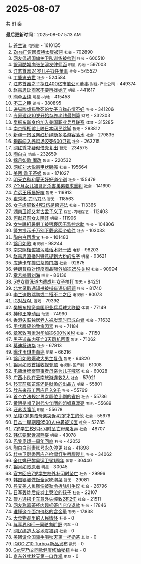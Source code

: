 # 2025-08-07

共 81 条


<!-- BEGIN -->

**最后更新时间**：2025-08-07 5:13 AM
1. [苍兰诀](https://m.weibo.cn/search?containerid=100103type%3D1%26t%3D10%26q%3D%E8%8B%8D%E5%85%B0%E8%AF%80&stream_entry_id=31&isnewpage=1&extparam=seat%3D1%26dgr%3D0%26realpos%3D1%26pos%3D0%26band_rank%3D1%26flag%3D2%26filter_type%3Drealtimehot%26lcate%3D5001%26c_type%3D31%26q%3D%25E8%258B%258D%25E5%2585%25B0%25E8%25AF%2580%26cate%3D5001%26stream_entry_id%3D31%26display_time%3D1754498371%26pre_seqid%3D1754498371948055568537) `电视剧` - 1610135
2. [Zara广告因模特太瘦被禁](https://m.weibo.cn/search?containerid=100103type%3D1%26t%3D10%26q%3D%23Zara%E5%B9%BF%E5%91%8A%E5%9B%A0%E6%A8%A1%E7%89%B9%E5%A4%AA%E7%98%A6%E8%A2%AB%E7%A6%81%23&stream_entry_id=31&isnewpage=1&extparam=seat%3D1%26dgr%3D0%26realpos%3D2%26pos%3D1%26band_rank%3D2%26flag%3D2%26filter_type%3Drealtimehot%26lcate%3D5001%26c_type%3D31%26q%3D%2523Zara%25E5%25B9%25BF%25E5%2591%258A%25E5%259B%25A0%25E6%25A8%25A1%25E7%2589%25B9%25E5%25A4%25AA%25E7%2598%25A6%25E8%25A2%25AB%25E7%25A6%2581%2523%26cate%3D5001%26stream_entry_id%3D31%26display_time%3D1754498371%26pre_seqid%3D1754498371948055568537) `社会` - 702890
3. [网友偶遇国旗护卫队训练被帅到](https://m.weibo.cn/search?containerid=100103type%3D1%26t%3D10%26q%3D%23%E7%BD%91%E5%8F%8B%E5%81%B6%E9%81%87%E5%9B%BD%E6%97%97%E6%8A%A4%E5%8D%AB%E9%98%9F%E8%AE%AD%E7%BB%83%E8%A2%AB%E5%B8%85%E5%88%B0%23&stream_entry_id=31&isnewpage=1&extparam=seat%3D1%26dgr%3D0%26realpos%3D3%26pos%3D2%26band_rank%3D3%26flag%3D0%26filter_type%3Drealtimehot%26lcate%3D5001%26c_type%3D31%26q%3D%2523%25E7%25BD%2591%25E5%258F%258B%25E5%2581%25B6%25E9%2581%2587%25E5%259B%25BD%25E6%2597%2597%25E6%258A%25A4%25E5%258D%25AB%25E9%2598%259F%25E8%25AE%25AD%25E7%25BB%2583%25E8%25A2%25AB%25E5%25B8%2585%25E5%2588%25B0%2523%26cate%3D5001%26stream_entry_id%3D31%26display_time%3D1754498371%26pre_seqid%3D1754498371948055568537) `社会` - 600510
4. [银河酷娱向张芷溪发律师函](https://m.weibo.cn/search?containerid=100103type%3D1%26t%3D10%26q%3D%23%E9%93%B6%E6%B2%B3%E9%85%B7%E5%A8%B1%E5%90%91%E5%BC%A0%E8%8A%B7%E6%BA%AA%E5%8F%91%E5%BE%8B%E5%B8%88%E5%87%BD%23&stream_entry_id=31&isnewpage=1&extparam=seat%3D1%26dgr%3D0%26realpos%3D4%26pos%3D4%26band_rank%3D4%26flag%3D2%26filter_type%3Drealtimehot%26lcate%3D5001%26c_type%3D31%26q%3D%2523%25E9%2593%25B6%25E6%25B2%25B3%25E9%2585%25B7%25E5%25A8%25B1%25E5%2590%2591%25E5%25BC%25A0%25E8%258A%25B7%25E6%25BA%25AA%25E5%258F%2591%25E5%25BE%258B%25E5%25B8%2588%25E5%2587%25BD%2523%26cate%3D5001%26stream_entry_id%3D31%26display_time%3D1754498371%26pre_seqid%3D1754498371948055568537) `明星-内地` - 597003
5. [江苏首富24岁儿子拟任董事](https://m.weibo.cn/search?containerid=100103type%3D1%26t%3D10%26q%3D%23%E6%B1%9F%E8%8B%8F%E9%A6%96%E5%AF%8C24%E5%B2%81%E5%84%BF%E5%AD%90%E6%8B%9F%E4%BB%BB%E8%91%A3%E4%BA%8B%23&stream_entry_id=31&isnewpage=1&extparam=seat%3D1%26dgr%3D0%26realpos%3D10%26pos%3D11%26band_rank%3D10%26flag%3D1%26filter_type%3Drealtimehot%26lcate%3D5001%26c_type%3D31%26q%3D%2523%25E6%25B1%259F%25E8%258B%258F%25E9%25A6%2596%25E5%25AF%258C24%25E5%25B2%2581%25E5%2584%25BF%25E5%25AD%2590%25E6%258B%259F%25E4%25BB%25BB%25E8%2591%25A3%25E4%25BA%258B%2523%26cate%3D5001%26stream_entry_id%3D31%26display_time%3D1754498371%26pre_seqid%3D1754498371948055568537) `社会` - 545527
6. [丁肇忠去世](https://m.weibo.cn/search?containerid=100103type%3D1%26t%3D10%26q%3D%23%E4%B8%81%E8%82%87%E5%BF%A0%E5%8E%BB%E4%B8%96%23&stream_entry_id=31&isnewpage=1&extparam=seat%3D1%26dgr%3D0%26realpos%3D5%26pos%3D5%26band_rank%3D5%26flag%3D1%26filter_type%3Drealtimehot%26lcate%3D5001%26c_type%3D31%26q%3D%2523%25E4%25B8%2581%25E8%2582%2587%25E5%25BF%25A0%25E5%258E%25BB%25E4%25B8%2596%2523%26cate%3D5001%26stream_entry_id%3D31%26display_time%3D1754498371%26pre_seqid%3D1754498371948055568537) `社会` - 524584
7. [江苏首富之子拟任400亿市值公司董事](https://m.weibo.cn/search?containerid=100103type%3D1%26t%3D10%26q%3D%23%E6%B1%9F%E8%8B%8F%E9%A6%96%E5%AF%8C%E4%B9%8B%E5%AD%90%E6%8B%9F%E4%BB%BB400%E4%BA%BF%E5%B8%82%E5%80%BC%E5%85%AC%E5%8F%B8%E8%91%A3%E4%BA%8B%23&stream_entry_id=31&isnewpage=1&extparam=seat%3D1%26dgr%3D0%26realpos%3D6%26pos%3D6%26band_rank%3D6%26flag%3D1%26filter_type%3Drealtimehot%26lcate%3D5001%26c_type%3D31%26q%3D%2523%25E6%25B1%259F%25E8%258B%258F%25E9%25A6%2596%25E5%25AF%258C%25E4%25B9%258B%25E5%25AD%2590%25E6%258B%259F%25E4%25BB%25BB400%25E4%25BA%25BF%25E5%25B8%2582%25E5%2580%25BC%25E5%2585%25AC%25E5%258F%25B8%25E8%2591%25A3%25E4%25BA%258B%2523%26cate%3D5001%26stream_entry_id%3D31%26display_time%3D1754498371%26pre_seqid%3D1754498371948055568537) `财经-产业公司` - 449374
8. [赵露思让商家不要再找她了](https://m.weibo.cn/search?containerid=100103type%3D1%26t%3D10%26q%3D%23%E8%B5%B5%E9%9C%B2%E6%80%9D%E8%AE%A9%E5%95%86%E5%AE%B6%E4%B8%8D%E8%A6%81%E5%86%8D%E6%89%BE%E5%A5%B9%E4%BA%86%23&stream_entry_id=31&isnewpage=1&extparam=seat%3D1%26dgr%3D0%26realpos%3D7%26pos%3D8%26band_rank%3D7%26flag%3D2%26filter_type%3Drealtimehot%26lcate%3D5001%26c_type%3D31%26q%3D%2523%25E8%25B5%25B5%25E9%259C%25B2%25E6%2580%259D%25E8%25AE%25A9%25E5%2595%2586%25E5%25AE%25B6%25E4%25B8%258D%25E8%25A6%2581%25E5%2586%258D%25E6%2589%25BE%25E5%25A5%25B9%25E4%25BA%2586%2523%26cate%3D5001%26stream_entry_id%3D31%26display_time%3D1754498371%26pre_seqid%3D1754498371948055568537) `明星` - 441617
9. [昀牵孟绕](https://m.weibo.cn/search?containerid=100103type%3D1%26t%3D10%26q%3D%23%E6%98%80%E7%89%B5%E5%AD%9F%E7%BB%95%23&stream_entry_id=31&isnewpage=1&extparam=seat%3D1%26dgr%3D0%26realpos%3D8%26pos%3D9%26band_rank%3D8%26flag%3D2%26filter_type%3Drealtimehot%26lcate%3D5001%26c_type%3D31%26q%3D%2523%25E6%2598%2580%25E7%2589%25B5%25E5%25AD%259F%25E7%25BB%2595%2523%26cate%3D5001%26stream_entry_id%3D31%26display_time%3D1754498371%26pre_seqid%3D1754498371948055568537) `明星-内地` - 415458
10. [不二之臣](https://m.weibo.cn/search?containerid=100103type%3D1%26t%3D10%26q%3D%E4%B8%8D%E4%BA%8C%E4%B9%8B%E8%87%A3&stream_entry_id=31&isnewpage=1&extparam=seat%3D1%26dgr%3D0%26realpos%3D9%26pos%3D10%26band_rank%3D9%26flag%3D0%26filter_type%3Drealtimehot%26lcate%3D5001%26c_type%3D31%26q%3D%25E4%25B8%258D%25E4%25BA%258C%25E4%25B9%258B%25E8%2587%25A3%26cate%3D5001%26stream_entry_id%3D31%26display_time%3D1754498371%26pre_seqid%3D1754498371948055568537) `读书` - 380895
11. [进猫咖虐猫致死的女子自称心情不好](https://m.weibo.cn/search?containerid=100103type%3D1%26t%3D10%26q%3D%23%E8%BF%9B%E7%8C%AB%E5%92%96%E8%99%90%E7%8C%AB%E8%87%B4%E6%AD%BB%E7%9A%84%E5%A5%B3%E5%AD%90%E8%87%AA%E7%A7%B0%E5%BF%83%E6%83%85%E4%B8%8D%E5%A5%BD%23&stream_entry_id=31&isnewpage=1&extparam=seat%3D1%26dgr%3D0%26realpos%3D11%26pos%3D12%26band_rank%3D11%26flag%3D1%26filter_type%3Drealtimehot%26lcate%3D5001%26c_type%3D31%26q%3D%2523%25E8%25BF%259B%25E7%258C%25AB%25E5%2592%2596%25E8%2599%2590%25E7%258C%25AB%25E8%2587%25B4%25E6%25AD%25BB%25E7%259A%2584%25E5%25A5%25B3%25E5%25AD%2590%25E8%2587%25AA%25E7%25A7%25B0%25E5%25BF%2583%25E6%2583%2585%25E4%25B8%258D%25E5%25A5%25BD%2523%26cate%3D5001%26stream_entry_id%3D31%26display_time%3D1754498371%26pre_seqid%3D1754498371948055568537) `社会` - 341206
12. [专家建议10岁开始存养老钱最划算](https://m.weibo.cn/search?containerid=100103type%3D1%26t%3D10%26q%3D%23%E4%B8%93%E5%AE%B6%E5%BB%BA%E8%AE%AE10%E5%B2%81%E5%BC%80%E5%A7%8B%E5%AD%98%E5%85%BB%E8%80%81%E9%92%B1%E6%9C%80%E5%88%92%E7%AE%97%23&stream_entry_id=31&isnewpage=1&extparam=seat%3D1%26dgr%3D0%26realpos%3D12%26pos%3D13%26band_rank%3D12%26flag%3D0%26filter_type%3Drealtimehot%26lcate%3D5001%26c_type%3D31%26q%3D%2523%25E4%25B8%2593%25E5%25AE%25B6%25E5%25BB%25BA%25E8%25AE%25AE10%25E5%25B2%2581%25E5%25BC%2580%25E5%25A7%258B%25E5%25AD%2598%25E5%2585%25BB%25E8%2580%2581%25E9%2592%25B1%25E6%259C%2580%25E5%2588%2592%25E7%25AE%2597%2523%26cate%3D5001%26stream_entry_id%3D31%26display_time%3D1754498371%26pre_seqid%3D1754498371948055568537) `财经` - 332303
13. [樊振东新身份加入美国职业乒乓联赛](https://m.weibo.cn/search?containerid=100103type%3D1%26t%3D10%26q%3D%23%E6%A8%8A%E6%8C%AF%E4%B8%9C%E6%96%B0%E8%BA%AB%E4%BB%BD%E5%8A%A0%E5%85%A5%E7%BE%8E%E5%9B%BD%E8%81%8C%E4%B8%9A%E4%B9%92%E4%B9%93%E8%81%94%E8%B5%9B%23&stream_entry_id=31&isnewpage=1&extparam=seat%3D1%26dgr%3D0%26realpos%3D13%26pos%3D14%26band_rank%3D13%26flag%3D0%26filter_type%3Drealtimehot%26lcate%3D5001%26c_type%3D31%26q%3D%2523%25E6%25A8%258A%25E6%258C%25AF%25E4%25B8%259C%25E6%2596%25B0%25E8%25BA%25AB%25E4%25BB%25BD%25E5%258A%25A0%25E5%2585%25A5%25E7%25BE%258E%25E5%259B%25BD%25E8%2581%258C%25E4%25B8%259A%25E4%25B9%2592%25E4%25B9%2593%25E8%2581%2594%25E8%25B5%259B%2523%26cate%3D5001%26stream_entry_id%3D31%26display_time%3D1754498371%26pre_seqid%3D1754498371948055568537) `体育` - 315285
14. [南京照相馆上映日本网民跳脚](https://m.weibo.cn/search?containerid=100103type%3D1%26t%3D10%26q%3D%E5%8D%97%E4%BA%AC%E7%85%A7%E7%9B%B8%E9%A6%86%E4%B8%8A%E6%98%A0%E6%97%A5%E6%9C%AC%E7%BD%91%E6%B0%91%E8%B7%B3%E8%84%9A&stream_entry_id=31&isnewpage=1&extparam=seat%3D1%26dgr%3D0%26realpos%3D14%26pos%3D15%26band_rank%3D14%26flag%3D0%26filter_type%3Drealtimehot%26lcate%3D5001%26c_type%3D31%26q%3D%25E5%258D%2597%25E4%25BA%25AC%25E7%2585%25A7%25E7%259B%25B8%25E9%25A6%2586%25E4%25B8%258A%25E6%2598%25A0%25E6%2597%25A5%25E6%259C%25AC%25E7%25BD%2591%25E6%25B0%2591%25E8%25B7%25B3%25E8%2584%259A%26cate%3D5001%26stream_entry_id%3D31%26display_time%3D1754498371%26pre_seqid%3D1754498371948055568537) `暂无` - 283812
15. [新疆一景区网红桥绳断多名游客落水](https://m.weibo.cn/search?containerid=100103type%3D1%26t%3D10%26q%3D%23%E6%96%B0%E7%96%86%E4%B8%80%E6%99%AF%E5%8C%BA%E7%BD%91%E7%BA%A2%E6%A1%A5%E7%BB%B3%E6%96%AD%E5%A4%9A%E5%90%8D%E6%B8%B8%E5%AE%A2%E8%90%BD%E6%B0%B4%23&stream_entry_id=31&isnewpage=1&extparam=seat%3D1%26dgr%3D0%26realpos%3D15%26pos%3D16%26band_rank%3D15%26flag%3D0%26filter_type%3Drealtimehot%26lcate%3D5001%26c_type%3D31%26q%3D%2523%25E6%2596%25B0%25E7%2596%2586%25E4%25B8%2580%25E6%2599%25AF%25E5%258C%25BA%25E7%25BD%2591%25E7%25BA%25A2%25E6%25A1%25A5%25E7%25BB%25B3%25E6%2596%25AD%25E5%25A4%259A%25E5%2590%258D%25E6%25B8%25B8%25E5%25AE%25A2%25E8%2590%25BD%25E6%25B0%25B4%2523%26cate%3D5001%26stream_entry_id%3D31%26display_time%3D1754498371%26pre_seqid%3D1754498371948055568537) `社会` - 279835
16. [狗群闯入养鸡场咬死600只鸡](https://m.weibo.cn/search?containerid=100103type%3D1%26t%3D10%26q%3D%23%E7%8B%97%E7%BE%A4%E9%97%AF%E5%85%A5%E5%85%BB%E9%B8%A1%E5%9C%BA%E5%92%AC%E6%AD%BB600%E5%8F%AA%E9%B8%A1%23&stream_entry_id=31&isnewpage=1&extparam=seat%3D1%26dgr%3D0%26realpos%3D16%26pos%3D17%26band_rank%3D16%26flag%3D0%26filter_type%3Drealtimehot%26lcate%3D5001%26c_type%3D31%26q%3D%2523%25E7%258B%2597%25E7%25BE%25A4%25E9%2597%25AF%25E5%2585%25A5%25E5%2585%25BB%25E9%25B8%25A1%25E5%259C%25BA%25E5%2592%25AC%25E6%25AD%25BB600%25E5%258F%25AA%25E9%25B8%25A1%2523%26cate%3D5001%26stream_entry_id%3D31%26display_time%3D1754498371%26pre_seqid%3D1754498371948055568537) `社会` - 263215
17. [网红秀才疑似借壳复出](https://m.weibo.cn/search?containerid=100103type%3D1%26t%3D10%26q%3D%E7%BD%91%E7%BA%A2%E7%A7%80%E6%89%8D%E7%96%91%E4%BC%BC%E5%80%9F%E5%A3%B3%E5%A4%8D%E5%87%BA&stream_entry_id=31&isnewpage=1&extparam=seat%3D1%26band_rank%3D12%26dgr%3D0%26stream_entry_id%3D31%26realpos%3D12%26flag%3D1%26filter_type%3Drealtimehot%26pos%3D11%26lcate%3D5001%26q%3D%25E7%25BD%2591%25E7%25BA%25A2%25E7%25A7%2580%25E6%2589%258D%25E7%2596%2591%25E4%25BC%25BC%25E5%2580%259F%25E5%25A3%25B3%25E5%25A4%258D%25E5%2587%25BA%26c_type%3D31%26cate%3D5001%26display_time%3D1754501483%26pre_seqid%3D17545014837219283054626) `暂无` - 234575
18. [陶白白](https://m.weibo.cn/search?containerid=100103type%3D1%26t%3D10%26q%3D%E9%99%B6%E7%99%BD%E7%99%BD&stream_entry_id=31&isnewpage=1&extparam=seat%3D1%26dgr%3D0%26realpos%3D17%26pos%3D18%26band_rank%3D17%26flag%3D1%26filter_type%3Drealtimehot%26lcate%3D5001%26c_type%3D31%26q%3D%25E9%2599%25B6%25E7%2599%25BD%25E7%2599%25BD%26cate%3D5001%26stream_entry_id%3D31%26display_time%3D1754498371%26pre_seqid%3D1754498371948055568537) `情感` - 232659
19. [锦月如歌 魔改](https://m.weibo.cn/search?containerid=100103type%3D1%26t%3D10%26q%3D%E9%94%A6%E6%9C%88%E5%A6%82%E6%AD%8C+%E9%AD%94%E6%94%B9&stream_entry_id=31&isnewpage=1&extparam=seat%3D1%26dgr%3D0%26realpos%3D18%26pos%3D19%26band_rank%3D18%26flag%3D0%26filter_type%3Drealtimehot%26lcate%3D5001%26c_type%3D31%26q%3D%25E9%2594%25A6%25E6%259C%2588%25E5%25A6%2582%25E6%25AD%258C%2520%25E9%25AD%2594%25E6%2594%25B9%26cate%3D5001%26stream_entry_id%3D31%26display_time%3D1754498371%26pre_seqid%3D1754498371948055568537) `暂无` - 220532
20. [网红刘大悦患甲状腺癌](https://m.weibo.cn/search?containerid=100103type%3D1%26t%3D10%26q%3D%23%E7%BD%91%E7%BA%A2%E5%88%98%E5%A4%A7%E6%82%A6%E6%82%A3%E7%94%B2%E7%8A%B6%E8%85%BA%E7%99%8C%23&stream_entry_id=31&isnewpage=1&extparam=seat%3D1%26dgr%3D0%26realpos%3D19%26pos%3D20%26band_rank%3D19%26flag%3D0%26filter_type%3Drealtimehot%26lcate%3D5001%26c_type%3D31%26q%3D%2523%25E7%25BD%2591%25E7%25BA%25A2%25E5%2588%2598%25E5%25A4%25A7%25E6%2582%25A6%25E6%2582%25A3%25E7%2594%25B2%25E7%258A%25B6%25E8%2585%25BA%25E7%2599%258C%2523%26cate%3D5001%26stream_entry_id%3D31%26display_time%3D1754498371%26pre_seqid%3D1754498371948055568537) `社会` - 195664
21. [美团 霸王茶姬](https://m.weibo.cn/search?containerid=100103type%3D1%26t%3D10%26q%3D%E7%BE%8E%E5%9B%A2+%E9%9C%B8%E7%8E%8B%E8%8C%B6%E5%A7%AC&stream_entry_id=31&isnewpage=1&extparam=seat%3D1%26dgr%3D0%26realpos%3D20%26pos%3D21%26band_rank%3D20%26flag%3D0%26filter_type%3Drealtimehot%26lcate%3D5001%26c_type%3D31%26q%3D%25E7%25BE%258E%25E5%259B%25A2%2520%25E9%259C%25B8%25E7%258E%258B%25E8%258C%25B6%25E5%25A7%25AC%26cate%3D5001%26stream_entry_id%3D31%26display_time%3D1754498371%26pre_seqid%3D1754498371948055568537) `暂无` - 171027
22. [明天立秋和夏天好好道个别](https://m.weibo.cn/search?containerid=100103type%3D1%26t%3D10%26q%3D%23%E6%98%8E%E5%A4%A9%E7%AB%8B%E7%A7%8B%E5%92%8C%E5%A4%8F%E5%A4%A9%E5%A5%BD%E5%A5%BD%E9%81%93%E4%B8%AA%E5%88%AB%23&stream_entry_id=31&isnewpage=1&extparam=seat%3D1%26dgr%3D0%26realpos%3D21%26pos%3D22%26band_rank%3D21%26flag%3D0%26filter_type%3Drealtimehot%26lcate%3D5001%26c_type%3D31%26q%3D%2523%25E6%2598%258E%25E5%25A4%25A9%25E7%25AB%258B%25E7%25A7%258B%25E5%2592%258C%25E5%25A4%258F%25E5%25A4%25A9%25E5%25A5%25BD%25E5%25A5%25BD%25E9%2581%2593%25E4%25B8%25AA%25E5%2588%25AB%2523%26cate%3D5001%26stream_entry_id%3D31%26display_time%3D1754498371%26pre_seqid%3D1754498371948055568537) `社会` - 155479
23. [7个月女儿被哥哥杀害弟弟要求重判](https://m.weibo.cn/search?containerid=100103type%3D1%26t%3D10%26q%3D%237%E4%B8%AA%E6%9C%88%E5%A5%B3%E5%84%BF%E8%A2%AB%E5%93%A5%E5%93%A5%E6%9D%80%E5%AE%B3%E5%BC%9F%E5%BC%9F%E8%A6%81%E6%B1%82%E9%87%8D%E5%88%A4%23&stream_entry_id=31&isnewpage=1&extparam=seat%3D1%26pos%3D8%26flag%3D1%26filter_type%3Drealtimehot%26c_type%3D31%26realpos%3D8%26cate%3D5001%26lcate%3D5001%26stream_entry_id%3D31%26band_rank%3D8%26q%3D%25237%25E4%25B8%25AA%25E6%259C%2588%25E5%25A5%25B3%25E5%2584%25BF%25E8%25A2%25AB%25E5%2593%25A5%25E5%2593%25A5%25E6%259D%2580%25E5%25AE%25B3%25E5%25BC%259F%25E5%25BC%259F%25E8%25A6%2581%25E6%25B1%2582%25E9%2587%258D%25E5%2588%25A4%2523%26dgr%3D0%26display_time%3D1754505811%26pre_seqid%3D17545058110020250616336) `社会` - 141690
24. [卢远王乐晨好嗑](https://m.weibo.cn/search?containerid=100103type%3D1%26t%3D10%26q%3D%E5%8D%A2%E8%BF%9C%E7%8E%8B%E4%B9%90%E6%99%A8%E5%A5%BD%E5%97%91&stream_entry_id=31&isnewpage=1&extparam=seat%3D1%26dgr%3D0%26realpos%3D22%26pos%3D23%26band_rank%3D22%26flag%3D1%26filter_type%3Drealtimehot%26lcate%3D5001%26c_type%3D31%26q%3D%25E5%258D%25A2%25E8%25BF%259C%25E7%258E%258B%25E4%25B9%2590%25E6%2599%25A8%25E5%25A5%25BD%25E5%2597%2591%26cate%3D5001%26stream_entry_id%3D31%26display_time%3D1754498371%26pre_seqid%3D1754498371948055568537) `暂无` - 119913
25. [崔秀彬 刀马刀马](https://m.weibo.cn/search?containerid=100103type%3D1%26t%3D10%26q%3D%E5%B4%94%E7%A7%80%E5%BD%AC+%E5%88%80%E9%A9%AC%E5%88%80%E9%A9%AC&stream_entry_id=31&isnewpage=1&extparam=seat%3D1%26dgr%3D0%26realpos%3D23%26pos%3D24%26band_rank%3D23%26flag%3D0%26filter_type%3Drealtimehot%26lcate%3D5001%26c_type%3D31%26q%3D%25E5%25B4%2594%25E7%25A7%2580%25E5%25BD%25AC%2520%25E5%2588%2580%25E9%25A9%25AC%25E5%2588%2580%25E9%25A9%25AC%26cate%3D5001%26stream_entry_id%3D31%26display_time%3D1754498371%26pre_seqid%3D1754498371948055568537) `暂无` - 118563
26. [女子虐猫致4死2伤是否违法](https://m.weibo.cn/search?containerid=100103type%3D1%26t%3D10%26q%3D%23%E5%A5%B3%E5%AD%90%E8%99%90%E7%8C%AB%E8%87%B44%E6%AD%BB2%E4%BC%A4%E6%98%AF%E5%90%A6%E8%BF%9D%E6%B3%95%23&stream_entry_id=31&isnewpage=1&extparam=seat%3D1%26dgr%3D0%26realpos%3D24%26pos%3D25%26band_rank%3D24%26flag%3D0%26filter_type%3Drealtimehot%26lcate%3D5001%26c_type%3D31%26q%3D%2523%25E5%25A5%25B3%25E5%25AD%2590%25E8%2599%2590%25E7%258C%25AB%25E8%2587%25B44%25E6%25AD%25BB2%25E4%25BC%25A4%25E6%2598%25AF%25E5%2590%25A6%25E8%25BF%259D%25E6%25B3%2595%2523%26cate%3D5001%26stream_entry_id%3D31%26display_time%3D1754498371%26pre_seqid%3D1754498371948055568537) `社会` - 113365
27. [湖南卫视又考古孟子义了](https://m.weibo.cn/search?containerid=100103type%3D1%26t%3D10%26q%3D%23%E6%B9%96%E5%8D%97%E5%8D%AB%E8%A7%86%E5%8F%88%E8%80%83%E5%8F%A4%E5%AD%9F%E5%AD%90%E4%B9%89%E4%BA%86%23&stream_entry_id=31&isnewpage=1&extparam=seat%3D1%26dgr%3D0%26realpos%3D25%26pos%3D26%26band_rank%3D25%26flag%3D1%26filter_type%3Drealtimehot%26lcate%3D5001%26c_type%3D31%26q%3D%2523%25E6%25B9%2596%25E5%258D%2597%25E5%258D%25AB%25E8%25A7%2586%25E5%258F%2588%25E8%2580%2583%25E5%258F%25A4%25E5%25AD%259F%25E5%25AD%2590%25E4%25B9%2589%25E4%25BA%2586%2523%26cate%3D5001%26stream_entry_id%3D31%26display_time%3D1754498371%26pre_seqid%3D1754498371948055568537) `综艺-内地综艺` - 112403
28. [何猷君前女友晒娃](https://m.weibo.cn/search?containerid=100103type%3D1%26t%3D10%26q%3D%23%E4%BD%95%E7%8C%B7%E5%90%9B%E5%89%8D%E5%A5%B3%E5%8F%8B%E6%99%92%E5%A8%83%23&stream_entry_id=31&isnewpage=1&extparam=seat%3D1%26dgr%3D0%26realpos%3D26%26pos%3D27%26band_rank%3D26%26flag%3D0%26filter_type%3Drealtimehot%26lcate%3D5001%26c_type%3D31%26q%3D%2523%25E4%25BD%2595%25E7%258C%25B7%25E5%2590%259B%25E5%2589%258D%25E5%25A5%25B3%25E5%258F%258B%25E6%2599%2592%25E5%25A8%2583%2523%26cate%3D5001%26stream_entry_id%3D31%26display_time%3D1754498371%26pre_seqid%3D1754498371948055568537) `明星` - 111906
29. [女生曝打暑假工被猥亵因无监控求助](https://m.weibo.cn/search?containerid=100103type%3D1%26t%3D10%26q%3D%23%E5%A5%B3%E7%94%9F%E6%9B%9D%E6%89%93%E6%9A%91%E5%81%87%E5%B7%A5%E8%A2%AB%E7%8C%A5%E4%BA%B5%E5%9B%A0%E6%97%A0%E7%9B%91%E6%8E%A7%E6%B1%82%E5%8A%A9%23&stream_entry_id=31&isnewpage=1&extparam=seat%3D1%26dgr%3D0%26realpos%3D48%26pos%3D49%26band_rank%3D48%26flag%3D1%26filter_type%3Drealtimehot%26lcate%3D5001%26c_type%3D31%26q%3D%2523%25E5%25A5%25B3%25E7%2594%259F%25E6%259B%259D%25E6%2589%2593%25E6%259A%2591%25E5%2581%2587%25E5%25B7%25A5%25E8%25A2%25AB%25E7%258C%25A5%25E4%25BA%25B5%25E5%259B%25A0%25E6%2597%25A0%25E7%259B%2591%25E6%258E%25A7%25E6%25B1%2582%25E5%258A%25A9%2523%26cate%3D5001%26stream_entry_id%3D31%26display_time%3D1754498371%26pre_seqid%3D1754498371948055568537) `社会` - 104806
30. [警方提示千万别下载这两个软件](https://m.weibo.cn/search?containerid=100103type%3D1%26t%3D10%26q%3D%23%E8%AD%A6%E6%96%B9%E6%8F%90%E7%A4%BA%E5%8D%83%E4%B8%87%E5%88%AB%E4%B8%8B%E8%BD%BD%E8%BF%99%E4%B8%A4%E4%B8%AA%E8%BD%AF%E4%BB%B6%23&stream_entry_id=31&isnewpage=1&extparam=seat%3D1%26dgr%3D0%26realpos%3D27%26pos%3D28%26band_rank%3D27%26flag%3D0%26filter_type%3Drealtimehot%26lcate%3D5001%26c_type%3D31%26q%3D%2523%25E8%25AD%25A6%25E6%2596%25B9%25E6%258F%2590%25E7%25A4%25BA%25E5%258D%2583%25E4%25B8%2587%25E5%2588%25AB%25E4%25B8%258B%25E8%25BD%25BD%25E8%25BF%2599%25E4%25B8%25A4%25E4%25B8%25AA%25E8%25BD%25AF%25E4%25BB%25B6%2523%26cate%3D5001%26stream_entry_id%3D31%26display_time%3D1754498371%26pre_seqid%3D1754498371948055568537) `社会` - 103033
31. [陶白白再发文](https://m.weibo.cn/search?containerid=100103type%3D1%26t%3D10%26q%3D%23%E9%99%B6%E7%99%BD%E7%99%BD%E5%86%8D%E5%8F%91%E6%96%87%23&stream_entry_id=31&isnewpage=1&extparam=seat%3D1%26dgr%3D0%26realpos%3D28%26pos%3D29%26band_rank%3D28%26flag%3D0%26filter_type%3Drealtimehot%26lcate%3D5001%26c_type%3D31%26q%3D%2523%25E9%2599%25B6%25E7%2599%25BD%25E7%2599%25BD%25E5%2586%258D%25E5%258F%2591%25E6%2596%2587%2523%26cate%3D5001%26stream_entry_id%3D31%26display_time%3D1754498371%26pre_seqid%3D1754498371948055568537) `社会` - 101483
32. [锦月如歌](https://m.weibo.cn/search?containerid=100103type%3D1%26t%3D10%26q%3D%E9%94%A6%E6%9C%88%E5%A6%82%E6%AD%8C&stream_entry_id=31&isnewpage=1&extparam=seat%3D1%26dgr%3D0%26realpos%3D29%26pos%3D30%26band_rank%3D29%26flag%3D0%26filter_type%3Drealtimehot%26lcate%3D5001%26c_type%3D31%26q%3D%25E9%2594%25A6%25E6%259C%2588%25E5%25A6%2582%25E6%25AD%258C%26cate%3D5001%26stream_entry_id%3D31%26display_time%3D1754498371%26pre_seqid%3D1754498371948055568537) `电视剧` - 98244
33. [南京照相馆被污蔑话术好一致](https://m.weibo.cn/search?containerid=100103type%3D1%26t%3D10%26q%3D%23%E5%8D%97%E4%BA%AC%E7%85%A7%E7%9B%B8%E9%A6%86%E8%A2%AB%E6%B1%A1%E8%94%91%E8%AF%9D%E6%9C%AF%E5%A5%BD%E4%B8%80%E8%87%B4%23&stream_entry_id=31&isnewpage=1&extparam=seat%3D1%26dgr%3D0%26realpos%3D35%26pos%3D36%26band_rank%3D35%26flag%3D1%26filter_type%3Drealtimehot%26lcate%3D5001%26c_type%3D31%26q%3D%2523%25E5%258D%2597%25E4%25BA%25AC%25E7%2585%25A7%25E7%259B%25B8%25E9%25A6%2586%25E8%25A2%25AB%25E6%25B1%25A1%25E8%2594%2591%25E8%25AF%259D%25E6%259C%25AF%25E5%25A5%25BD%25E4%25B8%2580%25E8%2587%25B4%2523%26cate%3D5001%26stream_entry_id%3D31%26display_time%3D1754498371%26pre_seqid%3D1754498371948055568537) `电影` - 98203
34. [赵露思直播时特意提到大粉的名字](https://m.weibo.cn/search?containerid=100103type%3D1%26t%3D10%26q%3D%23%E8%B5%B5%E9%9C%B2%E6%80%9D%E7%9B%B4%E6%92%AD%E6%97%B6%E7%89%B9%E6%84%8F%E6%8F%90%E5%88%B0%E5%A4%A7%E7%B2%89%E7%9A%84%E5%90%8D%E5%AD%97%23&stream_entry_id=31&isnewpage=1&extparam=seat%3D1%26dgr%3D0%26realpos%3D30%26pos%3D31%26band_rank%3D30%26flag%3D0%26filter_type%3Drealtimehot%26lcate%3D5001%26c_type%3D31%26q%3D%2523%25E8%25B5%25B5%25E9%259C%25B2%25E6%2580%259D%25E7%259B%25B4%25E6%2592%25AD%25E6%2597%25B6%25E7%2589%25B9%25E6%2584%258F%25E6%258F%2590%25E5%2588%25B0%25E5%25A4%25A7%25E7%25B2%2589%25E7%259A%2584%25E5%2590%258D%25E5%25AD%2597%2523%26cate%3D5001%26stream_entry_id%3D31%26display_time%3D1754498371%26pre_seqid%3D1754498371948055568537) `明星` - 93621
35. [库迪卡车撞进茶颜门店](https://m.weibo.cn/search?containerid=100103type%3D1%26t%3D10%26q%3D%23%E5%BA%93%E8%BF%AA%E5%8D%A1%E8%BD%A6%E6%92%9E%E8%BF%9B%E8%8C%B6%E9%A2%9C%E9%97%A8%E5%BA%97%23&stream_entry_id=31&isnewpage=1&extparam=seat%3D1%26dgr%3D0%26realpos%3D31%26pos%3D32%26band_rank%3D31%26flag%3D1%26filter_type%3Drealtimehot%26lcate%3D5001%26c_type%3D31%26q%3D%2523%25E5%25BA%2593%25E8%25BF%25AA%25E5%258D%25A1%25E8%25BD%25A6%25E6%2592%259E%25E8%25BF%259B%25E8%258C%25B6%25E9%25A2%259C%25E9%2597%25A8%25E5%25BA%2597%2523%26cate%3D5001%26stream_entry_id%3D31%26display_time%3D1754498371%26pre_seqid%3D1754498371948055568537) `社会` - 92875
36. [特朗普将对印度商品额外加征25%关税](https://m.weibo.cn/search?containerid=100103type%3D1%26t%3D10%26q%3D%23%E7%89%B9%E6%9C%97%E6%99%AE%E5%B0%86%E5%AF%B9%E5%8D%B0%E5%BA%A6%E5%95%86%E5%93%81%E9%A2%9D%E5%A4%96%E5%8A%A0%E5%BE%8125%25%E5%85%B3%E7%A8%8E%23&stream_entry_id=31&isnewpage=1&extparam=seat%3D1%26dgr%3D0%26realpos%3D32%26pos%3D33%26band_rank%3D32%26flag%3D1%26filter_type%3Drealtimehot%26lcate%3D5001%26c_type%3D31%26q%3D%2523%25E7%2589%25B9%25E6%259C%2597%25E6%2599%25AE%25E5%25B0%2586%25E5%25AF%25B9%25E5%258D%25B0%25E5%25BA%25A6%25E5%2595%2586%25E5%2593%2581%25E9%25A2%259D%25E5%25A4%2596%25E5%258A%25A0%25E5%25BE%258125%2525%25E5%2585%25B3%25E7%25A8%258E%2523%26cate%3D5001%26stream_entry_id%3D31%26display_time%3D1754498371%26pre_seqid%3D1754498371948055568537) `社会` - 90994
37. [章若楠假刘海](https://m.weibo.cn/search?containerid=100103type%3D1%26t%3D10%26q%3D%23%E7%AB%A0%E8%8B%A5%E6%A5%A0%E5%81%87%E5%88%98%E6%B5%B7%23&stream_entry_id=31&isnewpage=1&extparam=seat%3D1%26dgr%3D0%26realpos%3D33%26pos%3D34%26band_rank%3D33%26flag%3D0%26filter_type%3Drealtimehot%26lcate%3D5001%26c_type%3D31%26q%3D%2523%25E7%25AB%25A0%25E8%258B%25A5%25E6%25A5%25A0%25E5%2581%2587%25E5%2588%2598%25E6%25B5%25B7%2523%26cate%3D5001%26stream_entry_id%3D31%26display_time%3D1754498371%26pre_seqid%3D1754498371948055568537) `明星` - 86136
38. [5岁女童泳道内遭成年女子拍打](https://m.weibo.cn/search?containerid=100103type%3D1%26t%3D10%26q%3D%235%E5%B2%81%E5%A5%B3%E7%AB%A5%E6%B3%B3%E9%81%93%E5%86%85%E9%81%AD%E6%88%90%E5%B9%B4%E5%A5%B3%E5%AD%90%E6%8B%8D%E6%89%93%23&stream_entry_id=31&isnewpage=1&extparam=seat%3D1%26dgr%3D0%26realpos%3D34%26pos%3D35%26band_rank%3D34%26flag%3D0%26filter_type%3Drealtimehot%26lcate%3D5001%26c_type%3D31%26q%3D%25235%25E5%25B2%2581%25E5%25A5%25B3%25E7%25AB%25A5%25E6%25B3%25B3%25E9%2581%2593%25E5%2586%2585%25E9%2581%25AD%25E6%2588%2590%25E5%25B9%25B4%25E5%25A5%25B3%25E5%25AD%2590%25E6%258B%258D%25E6%2589%2593%2523%26cate%3D5001%26stream_entry_id%3D31%26display_time%3D1754498371%26pre_seqid%3D1754498371948055568537) `暂无` - 84251
39. [北大录取通知书被指有语句问题](https://m.weibo.cn/search?containerid=100103type%3D1%26t%3D10%26q%3D%23%E5%8C%97%E5%A4%A7%E5%BD%95%E5%8F%96%E9%80%9A%E7%9F%A5%E4%B9%A6%E8%A2%AB%E6%8C%87%E6%9C%89%E8%AF%AD%E5%8F%A5%E9%97%AE%E9%A2%98%23&stream_entry_id=31&isnewpage=1&extparam=seat%3D1%26dgr%3D0%26realpos%3D36%26pos%3D37%26band_rank%3D36%26flag%3D0%26filter_type%3Drealtimehot%26lcate%3D5001%26c_type%3D31%26q%3D%2523%25E5%258C%2597%25E5%25A4%25A7%25E5%25BD%2595%25E5%258F%2596%25E9%2580%259A%25E7%259F%25A5%25E4%25B9%25A6%25E8%25A2%25AB%25E6%258C%2587%25E6%259C%2589%25E8%25AF%25AD%25E5%258F%25A5%25E9%2597%25AE%25E9%25A2%2598%2523%26cate%3D5001%26stream_entry_id%3D31%26display_time%3D1754498371%26pre_seqid%3D1754498371948055568537) `社会` - 81740
40. [李兰迪敖瑞鹏或二搭不二之臣](https://m.weibo.cn/search?containerid=100103type%3D1%26t%3D10%26q%3D%23%E6%9D%8E%E5%85%B0%E8%BF%AA%E6%95%96%E7%91%9E%E9%B9%8F%E6%88%96%E4%BA%8C%E6%90%AD%E4%B8%8D%E4%BA%8C%E4%B9%8B%E8%87%A3%23&stream_entry_id=31&isnewpage=1&extparam=seat%3D1%26dgr%3D0%26realpos%3D37%26pos%3D38%26band_rank%3D37%26flag%3D0%26filter_type%3Drealtimehot%26lcate%3D5001%26c_type%3D31%26q%3D%2523%25E6%259D%258E%25E5%2585%25B0%25E8%25BF%25AA%25E6%2595%2596%25E7%2591%259E%25E9%25B9%258F%25E6%2588%2596%25E4%25BA%258C%25E6%2590%25AD%25E4%25B8%258D%25E4%25BA%258C%25E4%25B9%258B%25E8%2587%25A3%2523%26cate%3D5001%26stream_entry_id%3D31%26display_time%3D1754498371%26pre_seqid%3D1754498371948055568537) `电视剧` - 80073
41. [iG对战AL](https://m.weibo.cn/search?containerid=100103type%3D1%26t%3D10%26q%3D%23iG%E5%AF%B9%E6%88%98AL%23&stream_entry_id=31&isnewpage=1&extparam=seat%3D1%26dgr%3D0%26realpos%3D38%26pos%3D39%26band_rank%3D38%26flag%3D0%26filter_type%3Drealtimehot%26lcate%3D5001%26c_type%3D31%26q%3D%2523iG%25E5%25AF%25B9%25E6%2588%2598AL%2523%26cate%3D5001%26stream_entry_id%3D31%26display_time%3D1754498371%26pre_seqid%3D1754498371948055568537) `游戏` - 79392
42. [樊振东投资美国职业乒乓球大联盟](https://m.weibo.cn/search?containerid=100103type%3D1%26t%3D10%26q%3D%23%E6%A8%8A%E6%8C%AF%E4%B8%9C%E6%8A%95%E8%B5%84%E7%BE%8E%E5%9B%BD%E8%81%8C%E4%B8%9A%E4%B9%92%E4%B9%93%E7%90%83%E5%A4%A7%E8%81%94%E7%9B%9F%23&stream_entry_id=31&isnewpage=1&extparam=seat%3D1%26dgr%3D0%26realpos%3D39%26pos%3D40%26band_rank%3D39%26flag%3D0%26filter_type%3Drealtimehot%26lcate%3D5001%26c_type%3D31%26q%3D%2523%25E6%25A8%258A%25E6%258C%25AF%25E4%25B8%259C%25E6%258A%2595%25E8%25B5%2584%25E7%25BE%258E%25E5%259B%25BD%25E8%2581%258C%25E4%25B8%259A%25E4%25B9%2592%25E4%25B9%2593%25E7%2590%2583%25E5%25A4%25A7%25E8%2581%2594%25E7%259B%259F%2523%26cate%3D5001%26stream_entry_id%3D31%26display_time%3D1754498371%26pre_seqid%3D1754498371948055568537) `体育` - 77149
43. [神印王座动画](https://m.weibo.cn/search?containerid=100103type%3D1%26t%3D10%26q%3D%E7%A5%9E%E5%8D%B0%E7%8E%8B%E5%BA%A7%E5%8A%A8%E7%94%BB&stream_entry_id=31&isnewpage=1&extparam=seat%3D1%26dgr%3D0%26realpos%3D40%26pos%3D41%26band_rank%3D40%26flag%3D1%26filter_type%3Drealtimehot%26lcate%3D5001%26c_type%3D31%26q%3D%25E7%25A5%259E%25E5%258D%25B0%25E7%258E%258B%25E5%25BA%25A7%25E5%258A%25A8%25E7%2594%25BB%26cate%3D5001%26stream_entry_id%3D31%26display_time%3D1754498371%26pre_seqid%3D1754498371948055568537) `动漫` - 74990
44. [香港失联独居老人被发现时已成白骨](https://m.weibo.cn/search?containerid=100103type%3D1%26t%3D10%26q%3D%23%E9%A6%99%E6%B8%AF%E5%A4%B1%E8%81%94%E7%8B%AC%E5%B1%85%E8%80%81%E4%BA%BA%E8%A2%AB%E5%8F%91%E7%8E%B0%E6%97%B6%E5%B7%B2%E6%88%90%E7%99%BD%E9%AA%A8%23&stream_entry_id=31&isnewpage=1&extparam=seat%3D1%26dgr%3D0%26realpos%3D41%26pos%3D42%26band_rank%3D41%26flag%3D0%26filter_type%3Drealtimehot%26lcate%3D5001%26c_type%3D31%26q%3D%2523%25E9%25A6%2599%25E6%25B8%25AF%25E5%25A4%25B1%25E8%2581%2594%25E7%258B%25AC%25E5%25B1%2585%25E8%2580%2581%25E4%25BA%25BA%25E8%25A2%25AB%25E5%258F%2591%25E7%258E%25B0%25E6%2597%25B6%25E5%25B7%25B2%25E6%2588%2590%25E7%2599%25BD%25E9%25AA%25A8%2523%26cate%3D5001%26stream_entry_id%3D31%26display_time%3D1754498371%26pre_seqid%3D1754498371948055568537) `社会` - 71632
45. [甲状腺癌的致病因素](https://m.weibo.cn/search?containerid=100103type%3D1%26t%3D10%26q%3D%23%E7%94%B2%E7%8A%B6%E8%85%BA%E7%99%8C%E7%9A%84%E8%87%B4%E7%97%85%E5%9B%A0%E7%B4%A0%23&stream_entry_id=31&isnewpage=1&extparam=seat%3D1%26dgr%3D0%26realpos%3D42%26pos%3D43%26band_rank%3D42%26flag%3D0%26filter_type%3Drealtimehot%26lcate%3D5001%26c_type%3D31%26q%3D%2523%25E7%2594%25B2%25E7%258A%25B6%25E8%2585%25BA%25E7%2599%258C%25E7%259A%2584%25E8%2587%25B4%25E7%2597%2585%25E5%259B%25A0%25E7%25B4%25A0%2523%26cate%3D5001%26stream_entry_id%3D31%26display_time%3D1754498371%26pre_seqid%3D1754498371948055568537) `社会` - 71184
46. [章家敦叫嚣对华加征600%关税](https://m.weibo.cn/search?containerid=100103type%3D1%26t%3D10%26q%3D%23%E7%AB%A0%E5%AE%B6%E6%95%A6%E5%8F%AB%E5%9A%A3%E5%AF%B9%E5%8D%8E%E5%8A%A0%E5%BE%81600%25%E5%85%B3%E7%A8%8E%23&stream_entry_id=31&isnewpage=1&extparam=seat%3D1%26dgr%3D0%26realpos%3D43%26pos%3D44%26band_rank%3D43%26flag%3D0%26filter_type%3Drealtimehot%26lcate%3D5001%26c_type%3D31%26q%3D%2523%25E7%25AB%25A0%25E5%25AE%25B6%25E6%2595%25A6%25E5%258F%25AB%25E5%259A%25A3%25E5%25AF%25B9%25E5%258D%258E%25E5%258A%25A0%25E5%25BE%2581600%2525%25E5%2585%25B3%25E7%25A8%258E%2523%26cate%3D5001%26stream_entry_id%3D31%26display_time%3D1754498371%26pre_seqid%3D1754498371948055568537) `社会` - 71150
47. [男子送车内死亡3天司机回家](https://m.weibo.cn/search?containerid=100103type%3D1%26t%3D10%26q%3D%E7%94%B7%E5%AD%90%E9%80%81%E8%BD%A6%E5%86%85%E6%AD%BB%E4%BA%A13%E5%A4%A9%E5%8F%B8%E6%9C%BA%E5%9B%9E%E5%AE%B6&stream_entry_id=31&isnewpage=1&extparam=seat%3D1%26dgr%3D0%26realpos%3D44%26pos%3D45%26band_rank%3D44%26flag%3D0%26filter_type%3Drealtimehot%26lcate%3D5001%26c_type%3D31%26q%3D%25E7%2594%25B7%25E5%25AD%2590%25E9%2580%2581%25E8%25BD%25A6%25E5%2586%2585%25E6%25AD%25BB%25E4%25BA%25A13%25E5%25A4%25A9%25E5%258F%25B8%25E6%259C%25BA%25E5%259B%259E%25E5%25AE%25B6%26cate%3D5001%26stream_entry_id%3D31%26display_time%3D1754498371%26pre_seqid%3D1754498371948055568537) `暂无` - 71062
48. [莫迪将访华](https://m.weibo.cn/search?containerid=100103type%3D1%26t%3D10%26q%3D%23%E8%8E%AB%E8%BF%AA%E5%B0%86%E8%AE%BF%E5%8D%8E%23&stream_entry_id=31&isnewpage=1&extparam=seat%3D1%26dgr%3D0%26realpos%3D45%26pos%3D46%26band_rank%3D45%26flag%3D0%26filter_type%3Drealtimehot%26lcate%3D5001%26c_type%3D31%26q%3D%2523%25E8%258E%25AB%25E8%25BF%25AA%25E5%25B0%2586%25E8%25AE%25BF%25E5%258D%258E%2523%26cate%3D5001%26stream_entry_id%3D31%26display_time%3D1754498371%26pre_seqid%3D1754498371948055568537) `社会` - 67813
49. [曝沈玉琳患血癌](https://m.weibo.cn/search?containerid=100103type%3D1%26t%3D10%26q%3D%23%E6%9B%9D%E6%B2%88%E7%8E%89%E7%90%B3%E6%82%A3%E8%A1%80%E7%99%8C%23&stream_entry_id=31&isnewpage=1&extparam=seat%3D1%26dgr%3D0%26realpos%3D46%26pos%3D47%26band_rank%3D46%26flag%3D0%26filter_type%3Drealtimehot%26lcate%3D5001%26c_type%3D31%26q%3D%2523%25E6%259B%259D%25E6%25B2%2588%25E7%258E%2589%25E7%2590%25B3%25E6%2582%25A3%25E8%25A1%2580%25E7%2599%258C%2523%26cate%3D5001%26stream_entry_id%3D31%26display_time%3D1754498371%26pre_seqid%3D1754498371948055568537) `明星` - 66216
50. [锦月如歌爆改大男主复仇](https://m.weibo.cn/search?containerid=100103type%3D1%26t%3D10%26q%3D%E9%94%A6%E6%9C%88%E5%A6%82%E6%AD%8C%E7%88%86%E6%94%B9%E5%A4%A7%E7%94%B7%E4%B8%BB%E5%A4%8D%E4%BB%87&stream_entry_id=31&isnewpage=1&extparam=seat%3D1%26dgr%3D0%26realpos%3D47%26pos%3D48%26band_rank%3D47%26flag%3D0%26filter_type%3Drealtimehot%26lcate%3D5001%26c_type%3D31%26q%3D%25E9%2594%25A6%25E6%259C%2588%25E5%25A6%2582%25E6%25AD%258C%25E7%2588%2586%25E6%2594%25B9%25E5%25A4%25A7%25E7%2594%25B7%25E4%25B8%25BB%25E5%25A4%258D%25E4%25BB%2587%26cate%3D5001%26stream_entry_id%3D31%26display_time%3D1754498371%26pre_seqid%3D1754498371948055568537) `暂无` - 64820
51. [锦月如歌首播收视登顶](https://m.weibo.cn/search?containerid=100103type%3D1%26t%3D10%26q%3D%23%E9%94%A6%E6%9C%88%E5%A6%82%E6%AD%8C%E9%A6%96%E6%92%AD%E6%94%B6%E8%A7%86%E7%99%BB%E9%A1%B6%23&stream_entry_id=31&isnewpage=1&extparam=seat%3D1%26dgr%3D0%26realpos%3D49%26pos%3D50%26band_rank%3D49%26flag%3D1%26filter_type%3Drealtimehot%26lcate%3D5001%26c_type%3D31%26q%3D%2523%25E9%2594%25A6%25E6%259C%2588%25E5%25A6%2582%25E6%25AD%258C%25E9%25A6%2596%25E6%2592%25AD%25E6%2594%25B6%25E8%25A7%2586%25E7%2599%25BB%25E9%25A1%25B6%2523%26cate%3D5001%26stream_entry_id%3D31%26display_time%3D1754498371%26pre_seqid%3D1754498371948055568537) `电视剧-国产剧` - 61008
52. [电瓶爆燃案肇事者母亲为儿子喊冤](https://m.weibo.cn/search?containerid=100103type%3D1%26t%3D10%26q%3D%23%E7%94%B5%E7%93%B6%E7%88%86%E7%87%83%E6%A1%88%E8%82%87%E4%BA%8B%E8%80%85%E6%AF%8D%E4%BA%B2%E4%B8%BA%E5%84%BF%E5%AD%90%E5%96%8A%E5%86%A4%23&stream_entry_id=31&isnewpage=1&extparam=seat%3D1%26dgr%3D0%26realpos%3D50%26pos%3D51%26band_rank%3D50%26flag%3D0%26filter_type%3Drealtimehot%26lcate%3D5001%26c_type%3D31%26q%3D%2523%25E7%2594%25B5%25E7%2593%25B6%25E7%2588%2586%25E7%2587%2583%25E6%25A1%2588%25E8%2582%2587%25E4%25BA%258B%25E8%2580%2585%25E6%25AF%258D%25E4%25BA%25B2%25E4%25B8%25BA%25E5%2584%25BF%25E5%25AD%2590%25E5%2596%258A%25E5%2586%25A4%2523%26cate%3D5001%26stream_entry_id%3D31%26display_time%3D1754498371%26pre_seqid%3D1754498371948055568537) `社会` - 60028
53. [广西小伙在云南旅游连救2人](https://m.weibo.cn/search?containerid=100103type%3D1%26t%3D10%26q%3D%23%E5%B9%BF%E8%A5%BF%E5%B0%8F%E4%BC%99%E5%9C%A8%E4%BA%91%E5%8D%97%E6%97%85%E6%B8%B8%E8%BF%9E%E6%95%912%E4%BA%BA%23&stream_entry_id=31&isnewpage=1&extparam=seat%3D1%26cate%3D5001%26stream_entry_id%3D31%26flag%3D32768%26realpos%3D10%26lcate%3D5001%26pos%3D10%26filter_type%3Drealtimehot%26q%3D%2523%25E5%25B9%25BF%25E8%25A5%25BF%25E5%25B0%258F%25E4%25BC%2599%25E5%259C%25A8%25E4%25BA%2591%25E5%258D%2597%25E6%2597%2585%25E6%25B8%25B8%25E8%25BF%259E%25E6%2595%25912%25E4%25BA%25BA%2523%26c_type%3D31%26dgr%3D0%26band_rank%3D10%26display_time%3D1754508495%26pre_seqid%3D1754508495289056911827) `社会` - 57921
54. [15天前张芷溪还是献鱼的出品方](https://m.weibo.cn/search?containerid=100103type%3D1%26t%3D10%26q%3D%2315%E5%A4%A9%E5%89%8D%E5%BC%A0%E8%8A%B7%E6%BA%AA%E8%BF%98%E6%98%AF%E7%8C%AE%E9%B1%BC%E7%9A%84%E5%87%BA%E5%93%81%E6%96%B9%23&stream_entry_id=31&isnewpage=1&extparam=seat%3D1%26band_rank%3D36%26dgr%3D0%26stream_entry_id%3D31%26realpos%3D36%26flag%3D1%26filter_type%3Drealtimehot%26pos%3D35%26lcate%3D5001%26q%3D%252315%25E5%25A4%25A9%25E5%2589%258D%25E5%25BC%25A0%25E8%258A%25B7%25E6%25BA%25AA%25E8%25BF%2598%25E6%2598%25AF%25E7%258C%25AE%25E9%25B1%25BC%25E7%259A%2584%25E5%2587%25BA%25E5%2593%2581%25E6%2596%25B9%2523%26c_type%3D31%26cate%3D5001%26display_time%3D1754501483%26pre_seqid%3D17545014837219283054626) `明星` - 55801
55. [胖东来员工回应月入9千](https://m.weibo.cn/search?containerid=100103type%3D1%26t%3D10%26q%3D%23%E8%83%96%E4%B8%9C%E6%9D%A5%E5%91%98%E5%B7%A5%E5%9B%9E%E5%BA%94%E6%9C%88%E5%85%A59%E5%8D%83%23&stream_entry_id=31&isnewpage=1&extparam=seat%3D1%26band_rank%3D40%26dgr%3D0%26stream_entry_id%3D31%26realpos%3D40%26flag%3D1%26filter_type%3Drealtimehot%26pos%3D39%26lcate%3D5001%26q%3D%2523%25E8%2583%2596%25E4%25B8%259C%25E6%259D%25A5%25E5%2591%2598%25E5%25B7%25A5%25E5%259B%259E%25E5%25BA%2594%25E6%259C%2588%25E5%2585%25A59%25E5%258D%2583%2523%26c_type%3D31%26cate%3D5001%26display_time%3D1754501483%26pre_seqid%3D17545014837219283054626) `社会` - 55769
56. [首个立法规定男女厕位比例的省份](https://m.weibo.cn/search?containerid=100103type%3D1%26t%3D10%26q%3D%23%E9%A6%96%E4%B8%AA%E7%AB%8B%E6%B3%95%E8%A7%84%E5%AE%9A%E7%94%B7%E5%A5%B3%E5%8E%95%E4%BD%8D%E6%AF%94%E4%BE%8B%E7%9A%84%E7%9C%81%E4%BB%BD%23&stream_entry_id=31&isnewpage=1&extparam=seat%3D1%26band_rank%3D43%26dgr%3D0%26stream_entry_id%3D31%26realpos%3D43%26flag%3D0%26filter_type%3Drealtimehot%26pos%3D42%26lcate%3D5001%26q%3D%2523%25E9%25A6%2596%25E4%25B8%25AA%25E7%25AB%258B%25E6%25B3%2595%25E8%25A7%2584%25E5%25AE%259A%25E7%2594%25B7%25E5%25A5%25B3%25E5%258E%2595%25E4%25BD%258D%25E6%25AF%2594%25E4%25BE%258B%25E7%259A%2584%25E7%259C%2581%25E4%25BB%25BD%2523%26c_type%3D31%26cate%3D5001%26display_time%3D1754501483%26pre_seqid%3D17545014837219283054626) `社会` - 55736
57. [黄明昊唱了时代少年团的姐姐真漂亮](https://m.weibo.cn/search?containerid=100103type%3D1%26t%3D10%26q%3D%E9%BB%84%E6%98%8E%E6%98%8A%E5%94%B1%E4%BA%86%E6%97%B6%E4%BB%A3%E5%B0%91%E5%B9%B4%E5%9B%A2%E7%9A%84%E5%A7%90%E5%A7%90%E7%9C%9F%E6%BC%82%E4%BA%AE&stream_entry_id=31&isnewpage=1&extparam=seat%3D1%26band_rank%3D48%26dgr%3D0%26stream_entry_id%3D31%26realpos%3D48%26flag%3D0%26filter_type%3Drealtimehot%26pos%3D47%26lcate%3D5001%26q%3D%25E9%25BB%2584%25E6%2598%258E%25E6%2598%258A%25E5%2594%25B1%25E4%25BA%2586%25E6%2597%25B6%25E4%25BB%25A3%25E5%25B0%2591%25E5%25B9%25B4%25E5%259B%25A2%25E7%259A%2584%25E5%25A7%2590%25E5%25A7%2590%25E7%259C%259F%25E6%25BC%2582%25E4%25BA%25AE%26c_type%3D31%26cate%3D5001%26display_time%3D1754501483%26pre_seqid%3D17545014837219283054626) `暂无` - 55689
58. [汪苏泷腹肌](https://m.weibo.cn/search?containerid=100103type%3D1%26t%3D10%26q%3D%E6%B1%AA%E8%8B%8F%E6%B3%B7%E8%85%B9%E8%82%8C&stream_entry_id=31&isnewpage=1&extparam=seat%3D1%26band_rank%3D49%26dgr%3D0%26stream_entry_id%3D31%26realpos%3D49%26flag%3D0%26filter_type%3Drealtimehot%26pos%3D48%26lcate%3D5001%26q%3D%25E6%25B1%25AA%25E8%258B%258F%25E6%25B3%25B7%25E8%2585%25B9%25E8%2582%258C%26c_type%3D31%26cate%3D5001%26display_time%3D1754501483%26pre_seqid%3D17545014837219283054626) `明星` - 55678
59. [坠楼7岁男孩母亲哭诉42岁才生的他](https://m.weibo.cn/search?containerid=100103type%3D1%26t%3D10%26q%3D%23%E5%9D%A0%E6%A5%BC7%E5%B2%81%E7%94%B7%E5%AD%A9%E6%AF%8D%E4%BA%B2%E5%93%AD%E8%AF%8942%E5%B2%81%E6%89%8D%E7%94%9F%E7%9A%84%E4%BB%96%23&stream_entry_id=31&isnewpage=1&extparam=seat%3D1%26band_rank%3D50%26dgr%3D0%26stream_entry_id%3D31%26realpos%3D50%26flag%3D0%26filter_type%3Drealtimehot%26pos%3D49%26lcate%3D5001%26q%3D%2523%25E5%259D%25A0%25E6%25A5%25BC7%25E5%25B2%2581%25E7%2594%25B7%25E5%25AD%25A9%25E6%25AF%258D%25E4%25BA%25B2%25E5%2593%25AD%25E8%25AF%258942%25E5%25B2%2581%25E6%2589%258D%25E7%2594%259F%25E7%259A%2584%25E4%25BB%2596%2523%26c_type%3D31%26cate%3D5001%26display_time%3D1754501483%26pre_seqid%3D17545014837219283054626) `社会` - 55676
60. [日本一星期超9500人中暑被送医](https://m.weibo.cn/search?containerid=100103type%3D1%26t%3D10%26q%3D%23%E6%97%A5%E6%9C%AC%E4%B8%80%E6%98%9F%E6%9C%9F%E8%B6%859500%E4%BA%BA%E4%B8%AD%E6%9A%91%E8%A2%AB%E9%80%81%E5%8C%BB%23&stream_entry_id=31&isnewpage=1&extparam=seat%3D1%26pos%3D19%26flag%3D1%26filter_type%3Drealtimehot%26c_type%3D31%26realpos%3D19%26cate%3D5001%26lcate%3D5001%26stream_entry_id%3D31%26band_rank%3D19%26q%3D%2523%25E6%2597%25A5%25E6%259C%25AC%25E4%25B8%2580%25E6%2598%259F%25E6%259C%259F%25E8%25B6%25859500%25E4%25BA%25BA%25E4%25B8%25AD%25E6%259A%2591%25E8%25A2%25AB%25E9%2580%2581%25E5%258C%25BB%2523%26dgr%3D0%26display_time%3D1754505811%26pre_seqid%3D17545058110020250616336) `社会` - 52285
61. [7岁学生校外补习时坠亡母亲发声](https://m.weibo.cn/search?containerid=100103type%3D1%26t%3D10%26q%3D%237%E5%B2%81%E5%AD%A6%E7%94%9F%E6%A0%A1%E5%A4%96%E8%A1%A5%E4%B9%A0%E6%97%B6%E5%9D%A0%E4%BA%A1%E6%AF%8D%E4%BA%B2%E5%8F%91%E5%A3%B0%23&stream_entry_id=31&isnewpage=1&extparam=seat%3D1%26flag%3D1%26c_type%3D31%26lcate%3D5001%26pos%3D10%26cate%3D5001%26q%3D%25237%25E5%25B2%2581%25E5%25AD%25A6%25E7%2594%259F%25E6%25A0%25A1%25E5%25A4%2596%25E8%25A1%25A5%25E4%25B9%25A0%25E6%2597%25B6%25E5%259D%25A0%25E4%25BA%25A1%25E6%25AF%258D%25E4%25BA%25B2%25E5%258F%2591%25E5%25A3%25B0%2523%26band_rank%3D10%26stream_entry_id%3D31%26realpos%3D10%26dgr%3D0%26filter_type%3Drealtimehot%26display_time%3D1754512438%26pre_seqid%3D17545124383560229500075) `社会` - 48707
62. [韩亿要起诉郑燕姿](https://m.weibo.cn/search?containerid=100103type%3D1%26t%3D10%26q%3D%23%E9%9F%A9%E4%BA%BF%E8%A6%81%E8%B5%B7%E8%AF%89%E9%83%91%E7%87%95%E5%A7%BF%23&stream_entry_id=31&isnewpage=1&extparam=seat%3D1%26pos%3D24%26flag%3D1%26filter_type%3Drealtimehot%26c_type%3D31%26realpos%3D24%26cate%3D5001%26lcate%3D5001%26stream_entry_id%3D31%26band_rank%3D24%26q%3D%2523%25E9%259F%25A9%25E4%25BA%25BF%25E8%25A6%2581%25E8%25B5%25B7%25E8%25AF%2589%25E9%2583%2591%25E7%2587%2595%25E5%25A7%25BF%2523%26dgr%3D0%26display_time%3D1754505811%26pre_seqid%3D17545058110020250616336) `明星` - 43078
63. [巴黎奥运一周年回响](https://m.weibo.cn/search?containerid=100103type%3D1%26t%3D10%26q%3D%23%E5%B7%B4%E9%BB%8E%E5%A5%A5%E8%BF%90%E4%B8%80%E5%91%A8%E5%B9%B4%E5%9B%9E%E5%93%8D%23&stream_entry_id=31&isnewpage=1&extparam=seat%3D1%26band_rank%3D10%26filter_type%3Drealtimehot%26c_type%3D31%26pos%3D10%26cate%3D5001%26q%3D%2523%25E5%25B7%25B4%25E9%25BB%258E%25E5%25A5%25A5%25E8%25BF%2590%25E4%25B8%2580%25E5%2591%25A8%25E5%25B9%25B4%25E5%259B%259E%25E5%2593%258D%2523%26stream_entry_id%3D31%26dgr%3D0%26realpos%3D10%26lcate%3D5001%26flag%3D1%26display_time%3D1754514780%26pre_seqid%3D1754514780790957137445) `社会` - 42052
64. [陶白白前妻账号永久停更](https://m.weibo.cn/search?containerid=100103type%3D1%26t%3D10%26q%3D%23%E9%99%B6%E7%99%BD%E7%99%BD%E5%89%8D%E5%A6%BB%E8%B4%A6%E5%8F%B7%E6%B0%B8%E4%B9%85%E5%81%9C%E6%9B%B4%23&stream_entry_id=31&isnewpage=1&extparam=seat%3D1%26flag%3D1%26c_type%3D31%26lcate%3D5001%26pos%3D18%26cate%3D5001%26q%3D%2523%25E9%2599%25B6%25E7%2599%25BD%25E7%2599%25BD%25E5%2589%258D%25E5%25A6%25BB%25E8%25B4%25A6%25E5%258F%25B7%25E6%25B0%25B8%25E4%25B9%2585%25E5%2581%259C%25E6%259B%25B4%2523%26band_rank%3D18%26stream_entry_id%3D31%26realpos%3D18%26dgr%3D0%26filter_type%3Drealtimehot%26display_time%3D1754512438%26pre_seqid%3D17545124383560229500075) `社会` - 41898
65. [桂林卫健委回应产检绿灯生唇腭裂儿](https://m.weibo.cn/search?containerid=100103type%3D1%26t%3D10%26q%3D%23%E6%A1%82%E6%9E%97%E5%8D%AB%E5%81%A5%E5%A7%94%E5%9B%9E%E5%BA%94%E4%BA%A7%E6%A3%80%E7%BB%BF%E7%81%AF%E7%94%9F%E5%94%87%E8%85%AD%E8%A3%82%E5%84%BF%23&stream_entry_id=31&isnewpage=1&extparam=seat%3D1%26pos%3D40%26flag%3D1%26filter_type%3Drealtimehot%26c_type%3D31%26realpos%3D40%26cate%3D5001%26lcate%3D5001%26stream_entry_id%3D31%26band_rank%3D40%26q%3D%2523%25E6%25A1%2582%25E6%259E%2597%25E5%258D%25AB%25E5%2581%25A5%25E5%25A7%2594%25E5%259B%259E%25E5%25BA%2594%25E4%25BA%25A7%25E6%25A3%2580%25E7%25BB%25BF%25E7%2581%25AF%25E7%2594%259F%25E5%2594%2587%25E8%2585%25AD%25E8%25A3%2582%25E5%2584%25BF%2523%26dgr%3D0%26display_time%3D1754505811%26pre_seqid%3D17545058110020250616336) `社会` - 34062
66. [全红婵巴黎奥运卫冕1周年](https://m.weibo.cn/search?containerid=100103type%3D1%26t%3D10%26q%3D%23%E5%85%A8%E7%BA%A2%E5%A9%B5%E5%B7%B4%E9%BB%8E%E5%A5%A5%E8%BF%90%E5%8D%AB%E5%86%951%E5%91%A8%E5%B9%B4%23&stream_entry_id=31&isnewpage=1&extparam=seat%3D1%26pos%3D38%26flag%3D1%26filter_type%3Drealtimehot%26c_type%3D31%26realpos%3D38%26cate%3D5001%26lcate%3D5001%26stream_entry_id%3D31%26band_rank%3D38%26q%3D%2523%25E5%2585%25A8%25E7%25BA%25A2%25E5%25A9%25B5%25E5%25B7%25B4%25E9%25BB%258E%25E5%25A5%25A5%25E8%25BF%2590%25E5%258D%25AB%25E5%2586%25951%25E5%2591%25A8%25E5%25B9%25B4%2523%26dgr%3D0%26display_time%3D1754505811%26pre_seqid%3D17545058110020250616336) `体育` - 30440
67. [锦月如歌原著](https://m.weibo.cn/search?containerid=100103type%3D1%26t%3D10%26q%3D%E9%94%A6%E6%9C%88%E5%A6%82%E6%AD%8C%E5%8E%9F%E8%91%97&stream_entry_id=31&isnewpage=1&extparam=seat%3D1%26cate%3D5001%26stream_entry_id%3D31%26flag%3D1%26realpos%3D24%26lcate%3D5001%26pos%3D24%26filter_type%3Drealtimehot%26q%3D%25E9%2594%25A6%25E6%259C%2588%25E5%25A6%2582%25E6%25AD%258C%25E5%258E%259F%25E8%2591%2597%26c_type%3D31%26dgr%3D0%26band_rank%3D24%26display_time%3D1754508495%26pre_seqid%3D1754508495289056911827) `明星` - 30045
68. [官方回应7岁学生校外补习时坠亡](https://m.weibo.cn/search?containerid=100103type%3D1%26t%3D10%26q%3D%23%E5%AE%98%E6%96%B9%E5%9B%9E%E5%BA%947%E5%B2%81%E5%AD%A6%E7%94%9F%E6%A0%A1%E5%A4%96%E8%A1%A5%E4%B9%A0%E6%97%B6%E5%9D%A0%E4%BA%A1%23&stream_entry_id=31&isnewpage=1&extparam=seat%3D1%26flag%3D1%26c_type%3D31%26lcate%3D5001%26pos%3D20%26cate%3D5001%26q%3D%2523%25E5%25AE%2598%25E6%2596%25B9%25E5%259B%259E%25E5%25BA%25947%25E5%25B2%2581%25E5%25AD%25A6%25E7%2594%259F%25E6%25A0%25A1%25E5%25A4%2596%25E8%25A1%25A5%25E4%25B9%25A0%25E6%2597%25B6%25E5%259D%25A0%25E4%25BA%25A1%2523%26band_rank%3D20%26stream_entry_id%3D31%26realpos%3D20%26dgr%3D0%26filter_type%3Drealtimehot%26display_time%3D1754512438%26pre_seqid%3D17545124383560229500075) `社会` - 29996
69. [韩国婆婆做饭全家吃泡菜](https://m.weibo.cn/search?containerid=100103type%3D1%26t%3D10%26q%3D%E9%9F%A9%E5%9B%BD%E5%A9%86%E5%A9%86%E5%81%9A%E9%A5%AD%E5%85%A8%E5%AE%B6%E5%90%83%E6%B3%A1%E8%8F%9C&stream_entry_id=31&isnewpage=1&extparam=seat%3D1%26pos%3D41%26flag%3D0%26filter_type%3Drealtimehot%26c_type%3D31%26realpos%3D41%26cate%3D5001%26lcate%3D5001%26stream_entry_id%3D31%26band_rank%3D41%26q%3D%25E9%259F%25A9%25E5%259B%25BD%25E5%25A9%2586%25E5%25A9%2586%25E5%2581%259A%25E9%25A5%25AD%25E5%2585%25A8%25E5%25AE%25B6%25E5%2590%2583%25E6%25B3%25A1%25E8%258F%259C%26dgr%3D0%26display_time%3D1754505811%26pre_seqid%3D17545058110020250616336) `暂无` - 29081
70. [丹麦美人鱼雕像被勒令拆除引争议](https://m.weibo.cn/search?containerid=100103type%3D1%26t%3D10%26q%3D%23%E4%B8%B9%E9%BA%A6%E7%BE%8E%E4%BA%BA%E9%B1%BC%E9%9B%95%E5%83%8F%E8%A2%AB%E5%8B%92%E4%BB%A4%E6%8B%86%E9%99%A4%E5%BC%95%E4%BA%89%E8%AE%AE%23&stream_entry_id=31&isnewpage=1&extparam=seat%3D1%26flag%3D1%26c_type%3D31%26lcate%3D5001%26pos%3D24%26cate%3D5001%26q%3D%2523%25E4%25B8%25B9%25E9%25BA%25A6%25E7%25BE%258E%25E4%25BA%25BA%25E9%25B1%25BC%25E9%259B%2595%25E5%2583%258F%25E8%25A2%25AB%25E5%258B%2592%25E4%25BB%25A4%25E6%258B%2586%25E9%2599%25A4%25E5%25BC%2595%25E4%25BA%2589%25E8%25AE%25AE%2523%26band_rank%3D24%26stream_entry_id%3D31%26realpos%3D24%26dgr%3D0%26filter_type%3Drealtimehot%26display_time%3D1754512438%26pre_seqid%3D17545124383560229500075) `社会` - 26796
71. [日军轰炸后废墟上哭泣的孩子](https://m.weibo.cn/search?containerid=100103type%3D1%26t%3D10%26q%3D%23%E6%97%A5%E5%86%9B%E8%BD%B0%E7%82%B8%E5%90%8E%E5%BA%9F%E5%A2%9F%E4%B8%8A%E5%93%AD%E6%B3%A3%E7%9A%84%E5%AD%A9%E5%AD%90%23&stream_entry_id=31&isnewpage=1&extparam=seat%3D1%26cate%3D5001%26stream_entry_id%3D31%26flag%3D1%26realpos%3D43%26lcate%3D5001%26pos%3D43%26filter_type%3Drealtimehot%26q%3D%2523%25E6%2597%25A5%25E5%2586%259B%25E8%25BD%25B0%25E7%2582%25B8%25E5%2590%258E%25E5%25BA%259F%25E5%25A2%259F%25E4%25B8%258A%25E5%2593%25AD%25E6%25B3%25A3%25E7%259A%2584%25E5%25AD%25A9%25E5%25AD%2590%2523%26c_type%3D31%26dgr%3D0%26band_rank%3D43%26display_time%3D1754508495%26pre_seqid%3D1754508495289056911827) `社会` - 22107
72. [警方通报卡车意外失控致2死2伤](https://m.weibo.cn/search?containerid=100103type%3D1%26t%3D10%26q%3D%23%E8%AD%A6%E6%96%B9%E9%80%9A%E6%8A%A5%E5%8D%A1%E8%BD%A6%E6%84%8F%E5%A4%96%E5%A4%B1%E6%8E%A7%E8%87%B42%E6%AD%BB2%E4%BC%A4%23&stream_entry_id=31&isnewpage=1&extparam=seat%3D1%26band_rank%3D29%26filter_type%3Drealtimehot%26c_type%3D31%26pos%3D29%26cate%3D5001%26q%3D%2523%25E8%25AD%25A6%25E6%2596%25B9%25E9%2580%259A%25E6%258A%25A5%25E5%258D%25A1%25E8%25BD%25A6%25E6%2584%258F%25E5%25A4%2596%25E5%25A4%25B1%25E6%258E%25A7%25E8%2587%25B42%25E6%25AD%25BB2%25E4%25BC%25A4%2523%26stream_entry_id%3D31%26dgr%3D0%26realpos%3D29%26lcate%3D5001%26flag%3D1%26display_time%3D1754514780%26pre_seqid%3D1754514780790957137445) `社会` - 21511
73. [网友称喜茶杯内现标签门店仅退款](https://m.weibo.cn/search?containerid=100103type%3D1%26t%3D10%26q%3D%23%E7%BD%91%E5%8F%8B%E7%A7%B0%E5%96%9C%E8%8C%B6%E6%9D%AF%E5%86%85%E7%8E%B0%E6%A0%87%E7%AD%BE%E9%97%A8%E5%BA%97%E4%BB%85%E9%80%80%E6%AC%BE%23&stream_entry_id=31&isnewpage=1&extparam=seat%3D1%26flag%3D1%26c_type%3D31%26lcate%3D5001%26pos%3D47%26cate%3D5001%26q%3D%2523%25E7%25BD%2591%25E5%258F%258B%25E7%25A7%25B0%25E5%2596%259C%25E8%258C%25B6%25E6%259D%25AF%25E5%2586%2585%25E7%258E%25B0%25E6%25A0%2587%25E7%25AD%25BE%25E9%2597%25A8%25E5%25BA%2597%25E4%25BB%2585%25E9%2580%2580%25E6%25AC%25BE%2523%26band_rank%3D47%26stream_entry_id%3D31%26realpos%3D47%26dgr%3D0%26filter_type%3Drealtimehot%26display_time%3D1754512438%26pre_seqid%3D17545124383560229500075) `社会` - 17846
74. [谁懂这个面包价格的含金量](https://m.weibo.cn/search?containerid=100103type%3D1%26t%3D10%26q%3D%E8%B0%81%E6%87%82%E8%BF%99%E4%B8%AA%E9%9D%A2%E5%8C%85%E4%BB%B7%E6%A0%BC%E7%9A%84%E5%90%AB%E9%87%91%E9%87%8F&stream_entry_id=31&isnewpage=1&extparam=seat%3D1%26flag%3D1%26c_type%3D31%26lcate%3D5001%26pos%3D50%26cate%3D5001%26q%3D%25E8%25B0%2581%25E6%2587%2582%25E8%25BF%2599%25E4%25B8%25AA%25E9%259D%25A2%25E5%258C%2585%25E4%25BB%25B7%25E6%25A0%25BC%25E7%259A%2584%25E5%2590%25AB%25E9%2587%2591%25E9%2587%258F%26band_rank%3D50%26stream_entry_id%3D31%26realpos%3D50%26dgr%3D0%26filter_type%3Drealtimehot%26display_time%3D1754512438%26pre_seqid%3D17545124383560229500075) `暂无` - 17838
75. [大食物观里的人民情怀](https://m.weibo.cn/search?containerid=100103type%3D1%26t%3D10%26q%3D%23%E5%A4%A7%E9%A3%9F%E7%89%A9%E8%A7%82%E9%87%8C%E7%9A%84%E4%BA%BA%E6%B0%91%E6%83%85%E6%80%80%23&stream_entry_id=51&isnewpage=1&extparam=seat%3D1%26dgr%3D0%26filter_type%3Drealtimehot%26stream_entry_id%3D51%26c_type%3D51%26pos%3D0%26cate%3D10103%26q%3D%2523%25E5%25A4%25A7%25E9%25A3%259F%25E7%2589%25A9%25E8%25A7%2582%25E9%2587%258C%25E7%259A%2584%25E4%25BA%25BA%25E6%25B0%2591%25E6%2583%2585%25E6%2580%2580%2523%26display_time%3D1754498371%26pre_seqid%3D1754498371948055568537) `社会` - 0
76. [与享界S9T一同驶向旷野](https://m.weibo.cn/search?containerid=100103type%3D1%26t%3D10%26q%3D%23%E4%B8%8E%E4%BA%AB%E7%95%8CS9T%E4%B8%80%E5%90%8C%E9%A9%B6%E5%90%91%E6%97%B7%E9%87%8E%23&stream_entry_id=31&isnewpage=1&extparam=seat%3D1%26dgr%3D0%26adid%3D295957%26stream_entry_id%3D31%26pos%3D3%26band_rank%3D4%26filter_type%3Drealtimehot%26lcate%3D5001%26is_ad_pos%3D1%26q%3D%2523%25E4%25B8%258E%25E4%25BA%25AB%25E7%2595%258CS9T%25E4%25B8%2580%25E5%2590%258C%25E9%25A9%25B6%25E5%2590%2591%25E6%2597%25B7%25E9%2587%258E%2523%26topic_ad%3D1%26cate%3D5001%26c_type%3D31%26display_time%3D1754498371%26pre_seqid%3D1754498371948055568537) `汽车` - 0
77. [网民编造太谷地震被罚](https://m.weibo.cn/search?containerid=100103type%3D1%26t%3D10%26q%3D%23%E7%BD%91%E6%B0%91%E7%BC%96%E9%80%A0%E5%A4%AA%E8%B0%B7%E5%9C%B0%E9%9C%87%E8%A2%AB%E7%BD%9A%23&stream_entry_id=31&isnewpage=1&extparam=seat%3D1%26dgr%3D0%26adid%3D295866%26stream_entry_id%3D31%26pos%3D7%26band_rank%3D7%26filter_type%3Drealtimehot%26lcate%3D5001%26is_ad_pos%3D1%26q%3D%2523%25E7%25BD%2591%25E6%25B0%2591%25E7%25BC%2596%25E9%2580%25A0%25E5%25A4%25AA%25E8%25B0%25B7%25E5%259C%25B0%25E9%259C%2587%25E8%25A2%25AB%25E7%25BD%259A%2523%26cate%3D5001%26c_type%3D31%26display_time%3D1754498371%26pre_seqid%3D1754498371948055568537) `社会` - 0
78. [美团请全国骑手喝秋天第一杯奶茶](https://m.weibo.cn/search?containerid=100103type%3D1%26t%3D10%26q%3D%23%E7%BE%8E%E5%9B%A2%E8%AF%B7%E5%85%A8%E5%9B%BD%E9%AA%91%E6%89%8B%E5%96%9D%E7%A7%8B%E5%A4%A9%E7%AC%AC%E4%B8%80%E6%9D%AF%E5%A5%B6%E8%8C%B6%23&stream_entry_id=31&isnewpage=1&extparam=seat%3D1%26pos%3D3%26adid%3D296010%26filter_type%3Drealtimehot%26c_type%3D31%26cate%3D5001%26lcate%3D5001%26topic_ad%3D1%26is_ad_pos%3D1%26stream_entry_id%3D31%26band_rank%3D4%26q%3D%2523%25E7%25BE%258E%25E5%259B%25A2%25E8%25AF%25B7%25E5%2585%25A8%25E5%259B%25BD%25E9%25AA%2591%25E6%2589%258B%25E5%2596%259D%25E7%25A7%258B%25E5%25A4%25A9%25E7%25AC%25AC%25E4%25B8%2580%25E6%259D%25AF%25E5%25A5%25B6%25E8%258C%25B6%2523%26dgr%3D0%26display_time%3D1754505811%26pre_seqid%3D17545058110020250616336) `其他` - 0
79. [iQOO Z10 Turbo+新品发布](https://m.weibo.cn/search?containerid=100103type%3D1%26t%3D10%26q%3D%23iQOO+Z10+Turbo%2B%E6%96%B0%E5%93%81%E5%8F%91%E5%B8%83%23&stream_entry_id=31&isnewpage=1&extparam=seat%3D1%26adid%3D295721%26stream_entry_id%3D31%26cate%3D5001%26pos%3D6%26lcate%3D5001%26filter_type%3Drealtimehot%26q%3D%2523iQOO%2520Z10%2520Turbo%252B%25E6%2596%25B0%25E5%2593%2581%25E5%258F%2591%25E5%25B8%2583%2523%26is_ad_pos%3D1%26band_rank%3D7%26c_type%3D31%26dgr%3D0%26topic_ad%3D1%26display_time%3D1754508495%26pre_seqid%3D1754508495289056911827) `数码` - 0
80. [Get李乃文同款健康修仙秘籍](https://m.weibo.cn/search?containerid=100103type%3D1%26t%3D10%26q%3D%23Get%E6%9D%8E%E4%B9%83%E6%96%87%E5%90%8C%E6%AC%BE%E5%81%A5%E5%BA%B7%E4%BF%AE%E4%BB%99%E7%A7%98%E7%B1%8D%23&stream_entry_id=31&isnewpage=1&extparam=seat%3D1%26c_type%3D31%26lcate%3D5001%26pos%3D6%26cate%3D5001%26q%3D%2523Get%25E6%259D%258E%25E4%25B9%2583%25E6%2596%2587%25E5%2590%258C%25E6%25AC%25BE%25E5%2581%25A5%25E5%25BA%25B7%25E4%25BF%25AE%25E4%25BB%2599%25E7%25A7%2598%25E7%25B1%258D%2523%26band_rank%3D7%26topic_ad%3D1%26adid%3D295967%26is_ad_pos%3D1%26dgr%3D0%26stream_entry_id%3D31%26filter_type%3Drealtimehot%26display_time%3D1754512438%26pre_seqid%3D17545124383560229500075) `科技` - 0
81. [京东外卖秋天第一口炸鸡](https://m.weibo.cn/search?containerid=100103type%3D1%26t%3D10%26q%3D%23%E4%BA%AC%E4%B8%9C%E5%A4%96%E5%8D%96%E7%A7%8B%E5%A4%A9%E7%AC%AC%E4%B8%80%E5%8F%A3%E7%82%B8%E9%B8%A1%23&stream_entry_id=31&isnewpage=1&extparam=seat%3D1%26band_rank%3D4%26filter_type%3Drealtimehot%26c_type%3D31%26pos%3D3%26topic_ad%3D1%26cate%3D5001%26q%3D%2523%25E4%25BA%25AC%25E4%25B8%259C%25E5%25A4%2596%25E5%258D%2596%25E7%25A7%258B%25E5%25A4%25A9%25E7%25AC%25AC%25E4%25B8%2580%25E5%258F%25A3%25E7%2582%25B8%25E9%25B8%25A1%2523%26stream_entry_id%3D31%26dgr%3D0%26adid%3D295983%26lcate%3D5001%26is_ad_pos%3D1%26display_time%3D1754514780%26pre_seqid%3D1754514780790957137445) `电商` - 0

<!-- END -->

